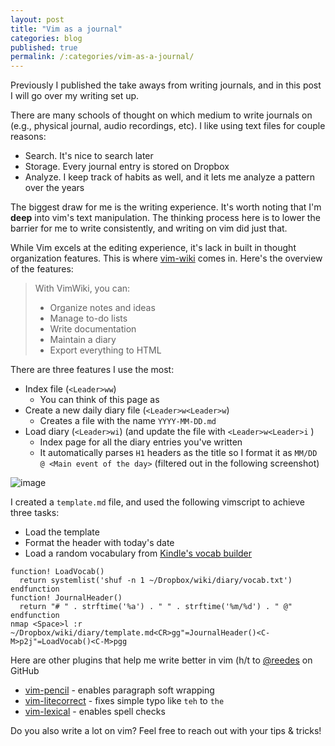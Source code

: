 ```yaml
---
layout: post
title: "Vim as a journal"
categories: blog
published: true
permalink: /:categories/vim-as-a-journal/
---
```


Previously I published the take aways from writing journals, and in this post I will go over my writing set up.

There are many schools of thought on which medium to write journals on (e.g., physical journal, audio recordings, etc). I like using text files for couple reasons:
- Search. It's nice to search later
- Storage. Every journal entry is stored on Dropbox
- Analyze. I keep track of habits as well, and it lets me analyze a pattern over the years

The biggest draw for me is the writing experience. It's worth noting that I'm **deep** into vim's text manipulation. The thinking process here is to lower the barrier for me to write consistently, and writing on vim did just that.

While Vim excels at the editing experience, it's lack in built in thought organization features. This is where [vim-wiki](https://github.com/vimwiki/vimwiki) comes in. Here's the overview of the features:

> With VimWiki, you can:
> - Organize notes and ideas
> - Manage to-do lists
> - Write documentation
> - Maintain a diary
> - Export everything to HTML

There are three features I use the most:
- Index file (`<Leader>ww`)
  - You can think of this page as
- Create a new daily diary file (`<Leader>w<Leader>w`)
  - Creates a file with the name `YYYY-MM-DD.md`
- Load diary (`<Leader>wi`) (and update the file with `<Leader>w<Leader>i` )
  - Index page for all the diary entries you've written
  - It automatically parses `H1` headers as the title so I format it as `MM/DD @ <Main event of the day>` (filtered out in the following screenshot)

![image](https://user-images.githubusercontent.com/9669739/88445083-57069a00-cdd5-11ea-8751-f5dbcf50e80b.png)

I created a `template.md` file, and used the following vimscript to achieve three tasks:
- Load the template
- Format the header with today's date
- Load a random vocabulary from [Kindle's vocab builder](https://yatsushi.com/blog/kindle-vocab-builder/)

```vimscript
function! LoadVocab()
  return systemlist('shuf -n 1 ~/Dropbox/wiki/diary/vocab.txt')
endfunction
function! JournalHeader()
  return "# " . strftime('%a') . " " . strftime('%m/%d') . " @"
endfunction
nmap <Space>l :r ~/Dropbox/wiki/diary/template.md<CR>gg"=JournalHeader()<C-M>p2j"=LoadVocab()<C-M>pgg
```


Here are other plugins that help me write better in vim (h/t to [@reedes](https://github.com/reedes) on GitHub
- [vim-pencil](https://github.com/reedes/vim-pencil) - enables paragraph soft wrapping
- [vim-litecorrect](https://github.com/reedes/vim-litecorrect) - fixes simple typo like `teh` to `the`
- [vim-lexical](https://github.com/reedes/vim-lexical) - enables spell checks

Do you also write a lot on vim? Feel free to reach out with your tips & tricks!
